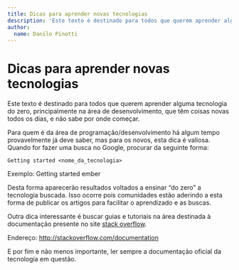 ```yaml
---
title: Dicas para aprender novas tecnologias
description: 'Este texto é destinado para todos que querem aprender alguma tecnologia do zero, principalmente na área de desenvolvimento, que têm coisas novas todos os dias, e não sabe por onde começar.'
author:
  name: Danilo Pinotti
---
```


# Dicas para aprender novas tecnologias

Este texto é destinado para todos que querem aprender alguma tecnologia do zero, principalmente na área de desenvolvimento, que têm coisas novas todos os dias, e não sabe por onde começar.

Para quem é da área de programação/desenvolvimento há algum tempo provavelmente já deve saber, mas para os novos, esta dica é valiosa. Quando for fazer uma busca no Google, procurar da seguinte forma:
```
Getting started <nome_da_tecnologia>
```
Exemplo: Getting started ember

Desta forma aparecerão resultados voltados a ensinar “do zero” a tecnologia buscada. Isso ocorre pois comunidades estão aderindo a esta forma de publicar os artigos para facilitar o aprendizado e as buscas.

Outra dica interessante é buscar guias e tutoriais na área destinada à documentação presente no site [stack overflow](http://stackoverflow.com/).

Endereço: http://stackoverflow.com/documentation

E por fim e não menos importante, ler sempre a documentação oficial da tecnologia em questão.

